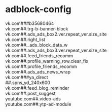 # adblock-config
vk.com###b35680464  
vk.com##.trg-b-banner-block  
vk.com##.ads_ads_box2.ver.repeat_ver.size_site  
vk.com##.right_list  
vk.com##._ads_block_data_w  
vk.com##.ads_ads_box3.ver.repeat_ver.size_site  
vk.com##.feed_friends_recomm  
vk.com##.profile_warning_row.clear_fix  
vk.com##.profile_friends_recomm  
vk.com##.ads_ads_news_wrap  
vk.com###ya_direct  
##.spns_yd_240x600   
vk.com##.feed_blog_reminder   
vk.com##.post_suggest  
youtube.com##.video-ads  
youtube.com##.ytp-ad-module
